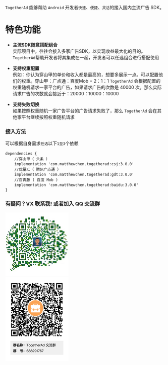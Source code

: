 ``TogetherAd`` 能够帮助 ``Android`` 开发者``快速``、``便捷``、``灵活``的接入国内主流广告 SDK。

# 特色功能
- **主流SDK随意搭配组合**  
实际项目中，往往会接入多家广告SDK，以实现收益最大化的目的。``TogetherAd``帮助开发者将其集成在一起，开发者可以任选组合进行搭配使用

- **支持权重配置**  
例如：你认为穿山甲的单价和收入都是最高的，想要多展示一点。可以配置他们的权重。穿山甲：广点通：百度Mob = 2：1：1
``TogetherAd`` 会根据配置的权重随机请求一家平台的广告，如果请求广告的次数是 40000 次。那么实际请求广告的次数就会接近于：20000：10000：10000

- **支持失败切换**    
如果按照权重随机一家广告平台的广告请求失败了，那么 ``TogetherAd`` 会在其他家平台继续按照权重随机请求

### 接入方法
可以根据自身需求``任选``以下``1至3``个依赖

```
dependencies {
    //穿山甲（ 头条 ）
    implementation 'com.matthewchen.togetherad:csj:3.0.0'
    //优量汇（ 腾讯广点通 ）
    implementation 'com.matthewchen.togetherad:gdt:3.0.0'
    //百青藤 ( 百度 Mob )
    implementation 'com.matthewchen.togetherad:baidu:3.0.0'
}
```
### 有疑问？VX 联系我! 或者加入 QQ 交流群
<img src="img/Wechat.jpeg"  height="200" width="200">
</br>
<img src="img/QQ.png"  height="265" width="200">
